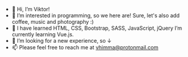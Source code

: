- 👋 Hi, I’m Viktor!
- 👀 I’m interested in programming, so we here are! Sure, let's also add coffee, music and photography :)
- 🌱 I have learned HTML, CSS, Bootstrap, SASS, JavaScript, jQuery I’m currently learning Vue.js.
- 💞️ I’m looking for a new experience, so &#8595;
- 📫 Please feel free to reach me at vhimma@protonmail.com
